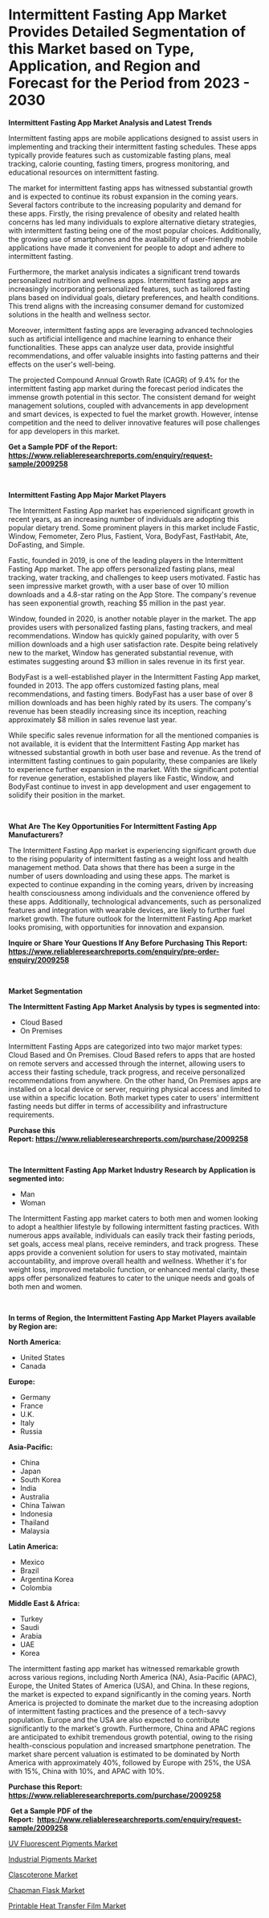 <p><h1>Intermittent Fasting App Market Provides Detailed Segmentation of this Market based on Type, Application, and Region and Forecast for the Period from 2023 - 2030</h1></p><p><strong>Intermittent Fasting App Market Analysis and Latest Trends</strong></p>
<p><p>Intermittent fasting apps are mobile applications designed to assist users in implementing and tracking their intermittent fasting schedules. These apps typically provide features such as customizable fasting plans, meal tracking, calorie counting, fasting timers, progress monitoring, and educational resources on intermittent fasting.</p><p>The market for intermittent fasting apps has witnessed substantial growth and is expected to continue its robust expansion in the coming years. Several factors contribute to the increasing popularity and demand for these apps. Firstly, the rising prevalence of obesity and related health concerns has led many individuals to explore alternative dietary strategies, with intermittent fasting being one of the most popular choices. Additionally, the growing use of smartphones and the availability of user-friendly mobile applications have made it convenient for people to adopt and adhere to intermittent fasting.</p><p>Furthermore, the market analysis indicates a significant trend towards personalized nutrition and wellness apps. Intermittent fasting apps are increasingly incorporating personalized features, such as tailored fasting plans based on individual goals, dietary preferences, and health conditions. This trend aligns with the increasing consumer demand for customized solutions in the health and wellness sector.</p><p>Moreover, intermittent fasting apps are leveraging advanced technologies such as artificial intelligence and machine learning to enhance their functionalities. These apps can analyze user data, provide insightful recommendations, and offer valuable insights into fasting patterns and their effects on the user's well-being.</p><p>The projected Compound Annual Growth Rate (CAGR) of 9.4% for the intermittent fasting app market during the forecast period indicates the immense growth potential in this sector. The consistent demand for weight management solutions, coupled with advancements in app development and smart devices, is expected to fuel the market growth. However, intense competition and the need to deliver innovative features will pose challenges for app developers in this market.</p></p>
<p><strong>Get a Sample PDF of the Report:&nbsp; <a href="https://www.reliableresearchreports.com/enquiry/request-sample/2009258">https://www.reliableresearchreports.com/enquiry/request-sample/2009258</a></strong></p>
<p>&nbsp;</p>
<p><strong>Intermittent Fasting App Major Market Players</strong></p>
<p><p>The Intermittent Fasting App market has experienced significant growth in recent years, as an increasing number of individuals are adopting this popular dietary trend. Some prominent players in this market include Fastic, Window, Femometer, Zero Plus, Fastient, Vora, BodyFast, FastHabit, Ate, DoFasting, and Simple.</p><p>Fastic, founded in 2019, is one of the leading players in the Intermittent Fasting App market. The app offers personalized fasting plans, meal tracking, water tracking, and challenges to keep users motivated. Fastic has seen impressive market growth, with a user base of over 10 million downloads and a 4.8-star rating on the App Store. The company's revenue has seen exponential growth, reaching $5 million in the past year.</p><p>Window, founded in 2020, is another notable player in the market. The app provides users with personalized fasting plans, fasting trackers, and meal recommendations. Window has quickly gained popularity, with over 5 million downloads and a high user satisfaction rate. Despite being relatively new to the market, Window has generated substantial revenue, with estimates suggesting around $3 million in sales revenue in its first year.</p><p>BodyFast is a well-established player in the Intermittent Fasting App market, founded in 2013. The app offers customized fasting plans, meal recommendations, and fasting timers. BodyFast has a user base of over 8 million downloads and has been highly rated by its users. The company's revenue has been steadily increasing since its inception, reaching approximately $8 million in sales revenue last year.</p><p>While specific sales revenue information for all the mentioned companies is not available, it is evident that the Intermittent Fasting App market has witnessed substantial growth in both user base and revenue. As the trend of intermittent fasting continues to gain popularity, these companies are likely to experience further expansion in the market. With the significant potential for revenue generation, established players like Fastic, Window, and BodyFast continue to invest in app development and user engagement to solidify their position in the market.</p></p>
<p>&nbsp;</p>
<p><strong>What Are The Key Opportunities For Intermittent Fasting App Manufacturers?</strong></p>
<p><p>The Intermittent Fasting App market is experiencing significant growth due to the rising popularity of intermittent fasting as a weight loss and health management method. Data shows that there has been a surge in the number of users downloading and using these apps. The market is expected to continue expanding in the coming years, driven by increasing health consciousness among individuals and the convenience offered by these apps. Additionally, technological advancements, such as personalized features and integration with wearable devices, are likely to further fuel market growth. The future outlook for the Intermittent Fasting App market looks promising, with opportunities for innovation and expansion.</p></p>
<p><strong>Inquire or Share Your Questions If Any Before Purchasing This Report: <a href="https://www.reliableresearchreports.com/enquiry/pre-order-enquiry/2009258">https://www.reliableresearchreports.com/enquiry/pre-order-enquiry/2009258</a></strong></p>
<p>&nbsp;</p>
<p><strong>Market Segmentation</strong></p>
<p><strong>The Intermittent Fasting App Market Analysis by types is segmented into:</strong></p>
<p><ul><li>Cloud Based</li><li>On Premises</li></ul></p>
<p><p>Intermittent Fasting Apps are categorized into two major market types: Cloud Based and On Premises. Cloud Based refers to apps that are hosted on remote servers and accessed through the internet, allowing users to access their fasting schedule, track progress, and receive personalized recommendations from anywhere. On the other hand, On Premises apps are installed on a local device or server, requiring physical access and limited to use within a specific location. Both market types cater to users' intermittent fasting needs but differ in terms of accessibility and infrastructure requirements.</p></p>
<p><strong>Purchase this Report:&nbsp;<a href="https://www.reliableresearchreports.com/purchase/2009258">https://www.reliableresearchreports.com/purchase/2009258</a></strong></p>
<p>&nbsp;</p>
<p><strong>The Intermittent Fasting App Market Industry Research by Application is segmented into:</strong></p>
<p><ul><li>Man</li><li>Woman</li></ul></p>
<p><p>The Intermittent Fasting app market caters to both men and women looking to adopt a healthier lifestyle by following intermittent fasting practices. With numerous apps available, individuals can easily track their fasting periods, set goals, access meal plans, receive reminders, and track progress. These apps provide a convenient solution for users to stay motivated, maintain accountability, and improve overall health and wellness. Whether it's for weight loss, improved metabolic function, or enhanced mental clarity, these apps offer personalized features to cater to the unique needs and goals of both men and women.</p></p>
<p>&nbsp;</p>
<p><strong>In terms of Region, the Intermittent Fasting App Market Players available by Region are:</strong></p>
<p>
    <p> <strong> North America: </strong>
        <ul>
            <li>United States</li>
            <li>Canada</li>
        </ul>
        </p> 
    <p> <strong> Europe: </strong>
        <ul>
            <li>Germany</li>
            <li>France</li>
            <li>U.K.</li>
            <li>Italy</li>
            <li>Russia</li>
        </ul>
        </p> 
    <p> <strong> Asia-Pacific: </strong>
        <ul>
            <li>China</li>
            <li>Japan</li>
            <li>South Korea</li>
            <li>India</li>
            <li>Australia</li>
            <li>China Taiwan</li>
            <li>Indonesia</li>
            <li>Thailand</li>
            <li>Malaysia</li>
        </ul>
        </p> 
    <p> <strong> Latin America: </strong>
        <ul>
            <li>Mexico</li>
            <li>Brazil</li>
            <li>Argentina Korea</li>
            <li>Colombia</li>
        </ul>
        </p> 
    <p> <strong> Middle East & Africa: </strong>
        <ul>
            <li>Turkey</li>
            <li>Saudi</li>
            <li>Arabia</li>
            <li>UAE</li>
            <li>Korea</li>
        </ul>
    </p>
    </p>
<p><p>The intermittent fasting app market has witnessed remarkable growth across various regions, including North America (NA), Asia-Pacific (APAC), Europe, the United States of America (USA), and China. In these regions, the market is expected to expand significantly in the coming years. North America is projected to dominate the market due to the increasing adoption of intermittent fasting practices and the presence of a tech-savvy population. Europe and the USA are also expected to contribute significantly to the market's growth. Furthermore, China and APAC regions are anticipated to exhibit tremendous growth potential, owing to the rising health-conscious population and increased smartphone penetration. The market share percent valuation is estimated to be dominated by North America with approximately 40%, followed by Europe with 25%, the USA with 15%, China with 10%, and APAC with 10%.</p></p>
<p><strong>Purchase this Report: <a href="https://www.reliableresearchreports.com/purchase/2009258">https://www.reliableresearchreports.com/purchase/2009258</a></strong></p>
<p>&nbsp;<strong>Get a Sample PDF of the Report:&nbsp;&nbsp;<a href="https://www.reliableresearchreports.com/enquiry/request-sample/2009258">https://www.reliableresearchreports.com/enquiry/request-sample/2009258</a></strong></p>
<p><strong></strong></p>
<p><p><a href="https://medium.com/@abdulkoss1954/uv-fluorescent-pigments-market-competitive-analysis-market-trends-and-forecast-to-2030-aec0d321dc3c">UV Fluorescent Pigments Market</a></p><p><a href="https://medium.com/@daveblock1987/industrial-pigments-market-comprehensive-assessment-by-type-application-and-geography-9348e7800362">Industrial Pigments Market</a></p><p><a href="https://medium.com/@oletawunsch/clascoterone-market-analysis-its-cagr-market-segmentation-and-global-industry-overview-4f1d8e09b1af">Clascoterone Market</a></p><p><a href="https://medium.com/@kimwalker82/chapman-flask-market-competitive-analysis-market-trends-and-forecast-to-2030-ec1705dbcd89">Chapman Flask Market</a></p><p><a href="https://medium.com/@nyahmertz/printable-heat-transfer-film-market-analysis-its-cagr-market-segmentation-and-global-industry-8bcfed6626ce">Printable Heat Transfer Film Market</a></p></p>